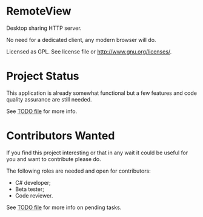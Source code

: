 RemoteView
==========

Desktop sharing HTTP server.

No need for a dedicated client, any modern browser will do.

Licensed as GPL. See license file or <http://www.gnu.org/licenses/>.


Project Status
==============

This application is already somewhat functional but a few features and code quality assurance are still needed.

See [TODO file](https://github.com/vilaca/RemoteView/blob/master/TODO.md) for more info.


Contributors Wanted
===================

If you find this project interesting or that in any wait it could be useful for you and want to contribute please do.

The following roles are needed and open for contributors:

- C# developer;
- Beta tester;
- Code reviewer.

See [TODO file](https://github.com/vilaca/RemoteView/blob/master/TODO.md) for more info on pending tasks.
